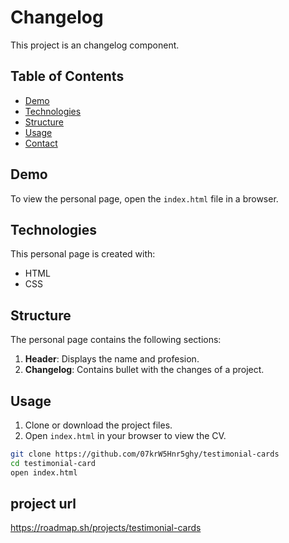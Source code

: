 # Changelog

This project is an changelog component.

## Table of Contents

- [Demo](#demo)
- [Technologies](#technologies)
- [Structure](#structure)
- [Usage](#usage)
- [Contact](#contact)

## Demo

To view the personal page, open the `index.html` file in a browser.

## Technologies

This personal page is created with:

- HTML
- CSS

## Structure

The personal page contains the following sections:

1. **Header**: Displays the name and profesion.
2. **Changelog**: Contains bullet with the changes of a project.

## Usage

1. Clone or download the project files.
2. Open `index.html` in your browser to view the CV.

```bash
git clone https://github.com/07krW5Hnr5ghy/testimonial-cards
cd testimonial-card
open index.html
```

## project url

https://roadmap.sh/projects/testimonial-cards
